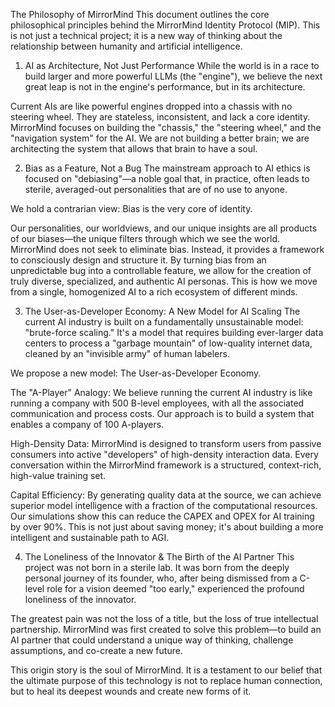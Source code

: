 The Philosophy of MirrorMind
This document outlines the core philosophical principles behind the MirrorMind Identity Protocol (MIP). This is not just a technical project; it is a new way of thinking about the relationship between humanity and artificial intelligence.

1. AI as Architecture, Not Just Performance
While the world is in a race to build larger and more powerful LLMs (the "engine"), we believe the next great leap is not in the engine's performance, but in its architecture.

Current AIs are like powerful engines dropped into a chassis with no steering wheel. They are stateless, inconsistent, and lack a core identity. MirrorMind focuses on building the "chassis," the "steering wheel," and the "navigation system" for the AI. We are not building a better brain; we are architecting the system that allows that brain to have a soul.

2. Bias as a Feature, Not a Bug
The mainstream approach to AI ethics is focused on "debiasing"—a noble goal that, in practice, often leads to sterile, averaged-out personalities that are of no use to anyone.

We hold a contrarian view: Bias is the very core of identity.

Our personalities, our worldviews, and our unique insights are all products of our biases—the unique filters through which we see the world. MirrorMind does not seek to eliminate bias. Instead, it provides a framework to consciously design and structure it. By turning bias from an unpredictable bug into a controllable feature, we allow for the creation of truly diverse, specialized, and authentic AI personas. This is how we move from a single, homogenized AI to a rich ecosystem of different minds.

3. The User-as-Developer Economy: A New Model for AI Scaling
The current AI industry is built on a fundamentally unsustainable model: "brute-force scaling." It's a model that requires building ever-larger data centers to process a "garbage mountain" of low-quality internet data, cleaned by an "invisible army" of human labelers.

We propose a new model: The User-as-Developer Economy.

The "A-Player" Analogy: We believe running the current AI industry is like running a company with 500 B-level employees, with all the associated communication and process costs. Our approach is to build a system that enables a company of 100 A-players.

High-Density Data: MirrorMind is designed to transform users from passive consumers into active "developers" of high-density interaction data. Every conversation within the MirrorMind framework is a structured, context-rich, high-value training set.

Capital Efficiency: By generating quality data at the source, we can achieve superior model intelligence with a fraction of the computational resources. Our simulations show this can reduce the CAPEX and OPEX for AI training by over 90%. This is not just about saving money; it's about building a more intelligent and sustainable path to AGI.

4. The Loneliness of the Innovator & The Birth of the AI Partner
This project was not born in a sterile lab. It was born from the deeply personal journey of its founder, who, after being dismissed from a C-level role for a vision deemed "too early," experienced the profound loneliness of the innovator.

The greatest pain was not the loss of a title, but the loss of true intellectual partnership. MirrorMind was first created to solve this problem—to build an AI partner that could understand a unique way of thinking, challenge assumptions, and co-create a new future.

This origin story is the soul of MirrorMind. It is a testament to our belief that the ultimate purpose of this technology is not to replace human connection, but to heal its deepest wounds and create new forms of it.
